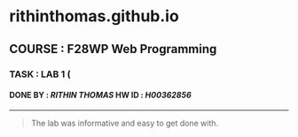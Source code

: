 # rithinthomas.github.io
## COURSE : F28WP Web Programming

### TASK : LAB 1 (
#### DONE BY : *RITHIN THOMAS*      HW ID : *H00362856*
***
> The lab was informative and easy to get done with.

